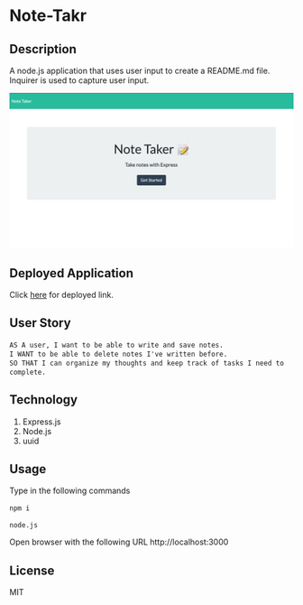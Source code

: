 # Note-Takr

## Description
A node.js application that uses user input to create a README.md file. Inquirer is used to capture user input.

![Node Image](/public/assets/images%20for%20readme/img.png)


## Deployed Application
Click [here](https://kaysie04-notetakr.herokuapp.com/) for deployed link.

## User Story
```
AS A user, I want to be able to write and save notes.
I WANT to be able to delete notes I've written before.
SO THAT I can organize my thoughts and keep track of tasks I need to complete.
```

## Technology

1. Express.js 
2. Node.js
3. uuid

## Usage 
Type in the following commands

``` 
npm i
```

```
node.js
```

Open browser with the following URL
http://localhost:3000



## License
MIT